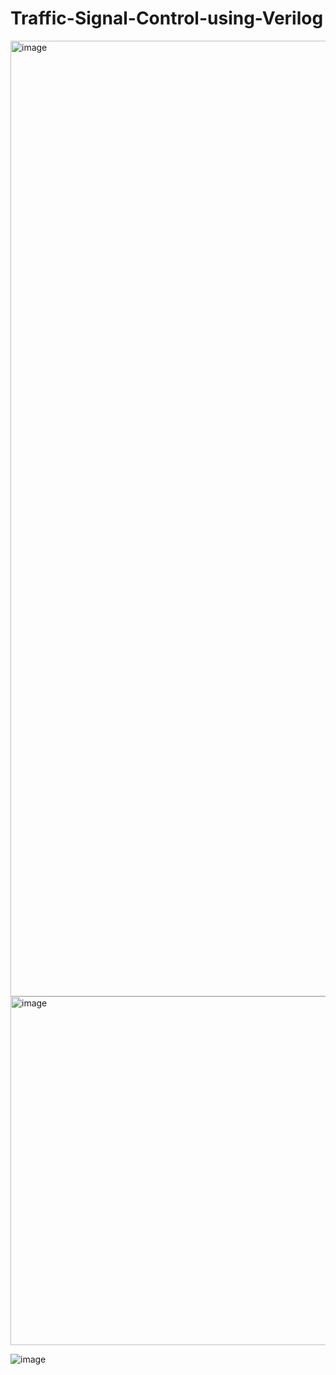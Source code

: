 # Traffic-Signal-Control-using-Verilog

<img width="1529" alt="image" src="https://github.com/Anurag-Gade/Traffic-Signal-Control-using-Verilog/assets/88252632/811229de-5fad-404c-a876-c69c146688b5">

<img width="558" alt="image" src="https://github.com/Anurag-Gade/Traffic-Signal-Control-using-Verilog/assets/88252632/b24cd357-0c72-4cd6-9435-ca6cb5049613">

![image](https://github.com/Anurag-Gade/Traffic-Signal-Control-using-Verilog/assets/88252632/b9317488-acca-4293-90c0-0cff2f376dd8)
